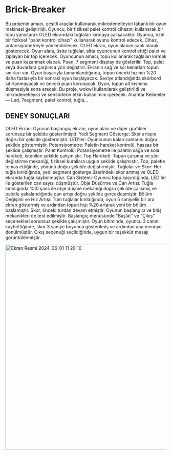 # Brick-Breaker

Bu projenin amacı, çeşitli araçlar kullanarak
mikrodenetleyici tabanlı bir oyun makinesi geliştirildi. Oyuncu,
bir fiziksel palet kontrol cihazını kullanarak bir topu yansıtarak
OLED ekrandaki tuğlaları kırmaya çalışacaktır. Oyuncu, özel bir
fiziksel "palet kontrol cihazı" kullanarak oyunu kontrol edecek.
Cihaz, potansiyometreyle yönlendirilecek. OLED ekran, oyun
alanını canlı olarak gösterecek. Oyun alanı, üstte tuğlalar, altta
oyuncunun kontrol ettiği palet ve zıplayan bir top içerecek.
Oyuncunun amacı, topu kullanarak tuğlaları kırmak ve puan
kazanmak olacak. Puan, 7 segment display'de gösterilir. Top,
palet veya duvarlara çarpınca yön değiştirir. Ekranın sağ ve sol
kenarları topun sınırları var. Oyun başarıyla tamamlandığında,
topun önceki hızının %20 daha fazlasıyla bir sonraki oyun
başlayacak. Seviye atlandığında skorbord sıfırlanmayacak ve
önceki puan korunacak. Oyun, topun alt kısmına düşmesiyle
sona erecek. Bu proje, wokwi kullanılarak geliştirildi ve
mikrodenetleyici ve sensörlerin etkin kullanımını içerecek.
Anahtar Kelimeler — Led, 7segment, palet kontrol, tuğla…


## DENEY SONUÇLARI
OLED Ekran: Oyunun başlangıç ekranı, oyun alanı ve
diğer grafikler sorunsuz bir şekilde gösterilmiştir.
Yedi Segment Gösterge: Skor artışını doğru bir şekilde
göstermiştir.
LED'ler: Oyuncunun kalan canlarını doğru şekilde
göstermiştir.
Potansiyometre: Paletin hareket kontrolü, hassas bir şekilde
çalışmıştır.
Palet Kontrolü: Potansiyometre ile paletin sağa ve sola
hareketi, istenilen şekilde çalışmıştır.
Top Hareketi: Topun çarpma ve yön değiştirme mekaniği,
fiziksel kurallara uygun şekilde çalışmıştır. Top, paletle temas
ettiğinde, yönünü doğru şekilde değiştirmiştir.
Tuğlalar ve Skor: Her tuğla kırıldığında, yedi segment
gösterge üzerindeki skor artmış ve OLED ekranda tuğla
kaybolmuştur.
Can Sistemi: Oyuncu topu kaçırdığında, LED'ler ile
gösterilen can sayısı düşmüştür.
Obje Düşürme ve Can Artışı: Tuğla kırıldığında %10 şans
ile obje düşme mekaniği doğru şekilde çalışmış ve paletle
yakalandığında can artışı doğru şekilde gerçekleşmiştir.
Bölüm Değişimi ve Hız Artışı: Tüm tuğlalar kırıldığında,
oyun 5 saniyelik bir ara ekran göstermiş ve ardından topun hızı
%20 artarak yeni bir bölüm başlamıştır. Skor, önceki turdan
devam etmiştir.
Oyunun başlangıcı ve bitiş mekanikleri de test edilmiştir.
Başlangıç menüsünde "Başlat" ve "Çıkış" seçenekleri sorunsuz
şekilde çalışmıştır. Oyun bitiminde, oyuncu 3 canını
kaybettiğinde, skor 3 saniye boyunca gösterilmiş ve ardından
ana menüye dönülmüştür. Çıkış seçeneği seçildiğinde, uygun
bir teşekkür mesajı görüntülenmiştir.

<img width="640" alt="Ekran Resmi 2024-06-01 11 20 10" src="https://github.com/zeynepplbyk/Brick-Breaker/assets/125740535/3fb4315a-71c5-47d9-8e20-e8ab9615b57a">
